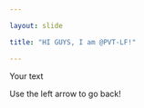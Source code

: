 ```yaml
---

layout: slide

title: "HI GUYS, I am @PVT-LF!"

---
```


Your text

Use the left arrow to go back!
